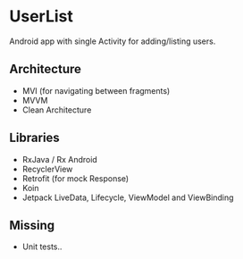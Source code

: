 # UserList

Android app with single Activity for adding/listing users.

## Architecture

- MVI (for navigating between fragments)
- MVVM
- Clean Architecture

## Libraries

- RxJava / Rx Android
- RecyclerView
- Retrofit (for mock Response)
- Koin
- Jetpack LiveData, Lifecycle, ViewModel and ViewBinding

## Missing

- Unit tests..

